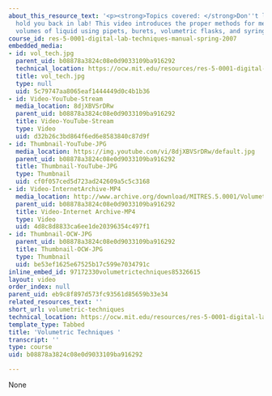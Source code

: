 ```yaml
---
about_this_resource_text: '<p><strong>Topics covered: </strong>Don''t let inaccuracy
  hold you back in lab! This video introduces the proper methods for measuring precise
  volumes of liquid using pipets, burets, volumetric flasks, and syringes.</p>'
course_id: res-5-0001-digital-lab-techniques-manual-spring-2007
embedded_media:
- id: vol_tech.jpg
  parent_uid: b08878a3824c08e0d9033109ba916292
  technical_location: https://ocw.mit.edu/resources/res-5-0001-digital-lab-techniques-manual-spring-2007/videos/volumetric-techniques/vol_tech.jpg
  title: vol_tech.jpg
  type: null
  uid: 5c79747aa8065eaf1444449d0c4b1b36
- id: Video-YouTube-Stream
  media_location: 8djXBVSrDRw
  parent_uid: b08878a3824c08e0d9033109ba916292
  title: Video-YouTube-Stream
  type: Video
  uid: d32b26c3bd864f6ed6e8583840c87d9f
- id: Thumbnail-YouTube-JPG
  media_location: https://img.youtube.com/vi/8djXBVSrDRw/default.jpg
  parent_uid: b08878a3824c08e0d9033109ba916292
  title: Thumbnail-YouTube-JPG
  type: Thumbnail
  uid: cf0f057ced5d723ad242609a5c5c3168
- id: Video-InternetArchive-MP4
  media_location: http://www.archive.org/download/MITRES.5.0001/VolumetricTechniques_MitDigitalLabTechniquesManual.mp4
  parent_uid: b08878a3824c08e0d9033109ba916292
  title: Video-Internet Archive-MP4
  type: Video
  uid: 4d8c8d8833ca6ee1de20396354c497f1
- id: Thumbnail-OCW-JPG
  parent_uid: b08878a3824c08e0d9033109ba916292
  title: Thumbnail-OCW-JPG
  type: Thumbnail
  uid: be53ef1625e67525b17c599e7034791c
inline_embed_id: 97172330volumetrictechniques85326615
layout: video
order_index: null
parent_uid: eb9c8f897d573fc93561d85659b33e34
related_resources_text: ''
short_url: volumetric-techniques
technical_location: https://ocw.mit.edu/resources/res-5-0001-digital-lab-techniques-manual-spring-2007/videos/volumetric-techniques
template_type: Tabbed
title: 'Volumetric Techniques '
transcript: ''
type: course
uid: b08878a3824c08e0d9033109ba916292

---
```

None